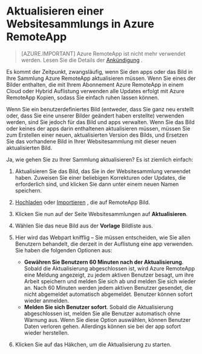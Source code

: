 <properties
   pageTitle="Aktualisieren Ihrer Websitesammlung Azure RemoteApp | Microsoft Azure"
   description="Erfahren Sie, wie Ihre Sammlung Azure RemoteApp aktualisieren"
   services="remoteapp"
   documentationCenter=""
   authors="lizap"
   manager="mbaldwin"
   editor=""/>

<tags
   ms.service="remoteapp"
   ms.devlang="NA"
   ms.topic="article"
   ms.tgt_pltfrm="NA"
   ms.workload="compute"
   ms.date="08/15/2016"
   ms.author="elizapo"/>

# <a name="update-a-collection-in-azure-remoteapp"></a>Aktualisieren einer Websitesammlungs in Azure RemoteApp

> [AZURE.IMPORTANT]
> Azure RemoteApp ist nicht mehr verwendet werden. Lesen Sie die Details der [Ankündigung](https://go.microsoft.com/fwlink/?linkid=821148) .

Es kommt der Zeitpunkt, zwangsläufig, wenn Sie den apps oder das Bild in Ihre Sammlung Azure RemoteApp aktualisieren müssen. Wenn Sie eines der Bilder enthalten, die mit Ihrem Abonnement Azure RemoteApp in einem Cloud oder Hybrid Auflistung verwenden alle Updates erfolgt mit Azure RemoteApp Kopien, sodass Sie einfach ruhen lassen können.

Wenn Sie ein benutzerdefiniertes Bild (entweder, dass Sie ganz neu erstellt oder, dass Sie eine unserer Bilder geändert haben erstellte) verwenden werden, sind Sie jedoch für das Bild und apps verwalten. Wenn Sie das Bild oder keines der apps darin enthaltenen aktualisieren müssen, müssen Sie zum Erstellen einer neuen, aktualisierten Version des Bilds, und Ersetzen Sie das vorhandene Bild in Ihrer Websitesammlung mit dieser neuen aktualisierten Bild.

Ja, wie gehen Sie zu Ihrer Sammlung aktualisieren? Es ist ziemlich einfach:

1. Aktualisieren Sie das Bild, das Sie in der Websitesammlung verwendet haben. Zuweisen Sie einer beliebigen Korrekturen oder Updates, die erforderlich sind, und klicken Sie dann unter einem neuen Namen speichern.
2. [Hochladen](remoteapp-uploadimage.md) oder [Importieren](remoteapp-image-on-azurevm.md) , die auf RemoteApp Bild.
3. Klicken Sie nun auf der Seite Websitesammlungen auf **Aktualisieren**.
4. Wählen Sie das neue Bild aus der **Vorlage** Bildliste aus.
4. Hier wird das Webpart knifflig – Sie müssen entscheiden, wie Sie allen Benutzern behandelt, die derzeit in der Auflistung eine app verwenden. Sie haben die folgenden Optionen aus:
    - **Gewähren Sie Benutzern 60 Minuten nach der Aktualisierung**. Sobald die Aktualisierung abgeschlossen ist, wird Azure RemoteApp eine Meldung angezeigt, zu jedem aktiven Benutzer besagt, um ihre Arbeit speichern und melden Sie sich ab und melden Sie sich wieder an. Nach 60 Minuten werden jedem aktiven Benutzer gesendet, die nicht abgemeldet automatisch abgemeldet. Benutzer können sofort wieder anmelden.
    - **Melden Sie sich Benutzer sofort**. Sobald die Aktualisierung abgeschlossen ist, melden Sie alle Benutzer automatisch ohne Warnung aus. Wenn Sie diese Option auswählen, können Benutzer Daten verloren gehen. Allerdings können sie bei der app sofort wieder herstellen.

1. Klicken Sie auf das Häkchen, um die Aktualisierung zu starten.
